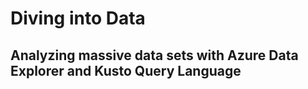 # Diving into Data

## Analyzing massive data sets with Azure Data Explorer and Kusto Query Language

